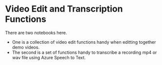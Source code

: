 # Video Edit and Transcription Functions

There are two notebooks here. 
- One is a collection of video edit functions handy when editting together demo videos.
- The second is a set of functions handy to transcribe a recording mp4 or wav file using Azure Speech to Text.

